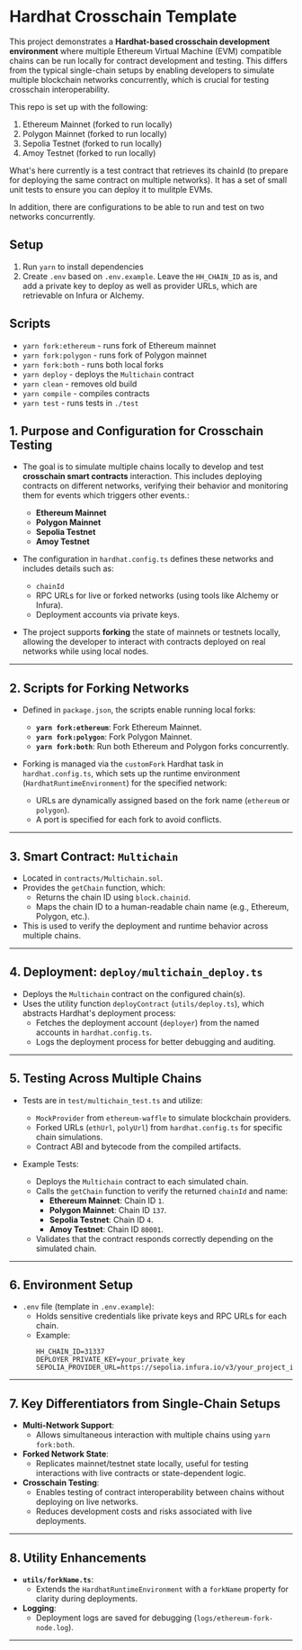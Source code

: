 # Hardhat Crosschain Template

This project demonstrates a **Hardhat-based crosschain development environment** where multiple Ethereum Virtual Machine (EVM) compatible chains can be run locally for contract development and testing. This differs from the typical single-chain setups by enabling developers to simulate multiple blockchain networks concurrently, which is crucial for testing crosschain interoperability.

This repo is set up with the following: 
1) Ethereum Mainnet (forked to run locally)
2) Polygon Mainnet (forked to run locally)
3) Sepolia Testnet (forked to run locally)
4) Amoy Testnet (forked to run locally)

What's here currently is a test contract that retrieves its chainId (to prepare for deploying the same contract on multiple networks). It has a set of small unit tests to ensure you can deploy it to mulitple EVMs. 

In addition, there are configurations to be able to run and test on two networks concurrently.

## Setup
1) Run `yarn` to install dependencies
2) Create `.env` based on `.env.example`. Leave the `HH_CHAIN_ID` as is, and add a private key to deploy as well as provider URLs, which are retrievable on Infura or Alchemy.

## Scripts
- `yarn fork:ethereum` - runs fork of Ethereum mainnet
- `yarn fork:polygon` - runs fork of Polygon mainnet
- `yarn fork:both` - runs both local forks
- `yarn deploy` - deploys the `Multichain` contract
- `yarn clean` - removes old build
- `yarn compile` - compiles contracts
- `yarn test` - runs tests in `./test`

## 1. **Purpose and Configuration for Crosschain Testing**
   - The goal is to simulate multiple chains locally to develop and test **crosschain smart contracts** interaction. This includes deploying contracts on different networks, verifying their behavior and monitoring them for events which triggers other events.:
     - **Ethereum Mainnet**
     - **Polygon Mainnet**
     - **Sepolia Testnet**
     - **Amoy Testnet**

   - The configuration in `hardhat.config.ts` defines these networks and includes details such as:
     - `chainId`
     - RPC URLs for live or forked networks (using tools like Alchemy or Infura).
     - Deployment accounts via private keys.

   - The project supports **forking** the state of mainnets or testnets locally, allowing the developer to interact with contracts deployed on real networks while using local nodes.

---

## 2. **Scripts for Forking Networks**
   - Defined in `package.json`, the scripts enable running local forks:
     - **`yarn fork:ethereum`**: Fork Ethereum Mainnet.
     - **`yarn fork:polygon`**: Fork Polygon Mainnet.
     - **`yarn fork:both`**: Run both Ethereum and Polygon forks concurrently.
   
   - Forking is managed via the `customFork` Hardhat task in `hardhat.config.ts`, which sets up the runtime environment (`HardhatRuntimeEnvironment`) for the specified network:
     - URLs are dynamically assigned based on the fork name (`ethereum` or `polygon`).
     - A port is specified for each fork to avoid conflicts.

---

## 3. **Smart Contract: `Multichain`**
   - Located in `contracts/Multichain.sol`.
   - Provides the `getChain` function, which:
     - Returns the chain ID using `block.chainid`.
     - Maps the chain ID to a human-readable chain name (e.g., Ethereum, Polygon, etc.).
   - This is used to verify the deployment and runtime behavior across multiple chains.

---

## 4. **Deployment: `deploy/multichain_deploy.ts`**
   - Deploys the `Multichain` contract on the configured chain(s).
   - Uses the utility function `deployContract` (`utils/deploy.ts`), which abstracts Hardhat's deployment process:
     - Fetches the deployment account (`deployer`) from the named accounts in `hardhat.config.ts`.
     - Logs the deployment process for better debugging and auditing.

---

## 5. **Testing Across Multiple Chains**
   - Tests are in `test/multichain_test.ts` and utilize:
     - `MockProvider` from `ethereum-waffle` to simulate blockchain providers.
     - Forked URLs (`ethUrl`, `polyUrl`) from `hardhat.config.ts` for specific chain simulations.
     - Contract ABI and bytecode from the compiled artifacts.

   - Example Tests:
     - Deploys the `Multichain` contract to each simulated chain.
     - Calls the `getChain` function to verify the returned `chainId` and name:
       - **Ethereum Mainnet**: Chain ID `1`.
       - **Polygon Mainnet**: Chain ID `137`.
       - **Sepolia Testnet**: Chain ID `4`.
       - **Amoy Testnet**: Chain ID `80001`.
     - Validates that the contract responds correctly depending on the simulated chain.

---

## 6. **Environment Setup**
   - `.env` file (template in `.env.example`):
     - Holds sensitive credentials like private keys and RPC URLs for each chain.
     - Example:
       ```
       HH_CHAIN_ID=31337
       DEPLOYER_PRIVATE_KEY=your_private_key
       SEPOLIA_PROVIDER_URL=https://sepolia.infura.io/v3/your_project_id
       ```

---

## 7. **Key Differentiators from Single-Chain Setups**
   - **Multi-Network Support**:
     - Allows simultaneous interaction with multiple chains using `yarn fork:both`.
   - **Forked Network State**:
     - Replicates mainnet/testnet state locally, useful for testing interactions with live contracts or state-dependent logic.
   - **Crosschain Testing**:
     - Enables testing of contract interoperability between chains without deploying on live networks.
     - Reduces development costs and risks associated with live deployments.

---

## 8. **Utility Enhancements**
   - **`utils/forkName.ts`**:
     - Extends the `HardhatRuntimeEnvironment` with a `forkName` property for clarity during deployments.
   - **Logging**:
     - Deployment logs are saved for debugging (`logs/ethereum-fork-node.log`).

---
